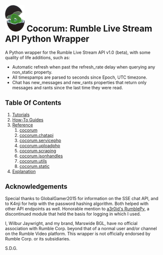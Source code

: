 <h1><img src="https://raw.githubusercontent.com/thelabcat/cocorum/main/src/docs/assets/cocorum_icon.png" alt="" width="64"/> Cocorum: Rumble Live Stream API Python Wrapper</h1>

A Python wrapper for the Rumble Live Stream API v1.0 (beta), with some quality of life additions, such as:

- Automatic refresh when past the refresh_rate delay when querying any non_static property.
- All timespamps are parsed to seconds since Epoch, UTC timezone.
- Chat has new_messages and new_rants properties that return only messages and rants since the last time they were read.

## Table Of Contents

1. [Tutorials](tutorials.md)
2. [How-To Guides](how-to-guides.md)
3. [Reference](reference.md)
    1. [cocorum](modules_ref/cocorum_main.md)
    2. [cocorum.chatapi](modules_ref/cocorum_chatapi.md)
    3. [cocorum.servicephp](modules_ref/cocorum_servicephp.md)
    4. [cocorum.uploadphp](modules_ref/cocorum_uploadphp.md)
    5. [cocorum.scraping](modules_ref/cocorum_scraping.md)
    6. [cocorum.jsonhandles](modules_ref/cocorum_jsonhandles.md)
    7. [cocorum.utils](modules_ref/cocorum_utils.md)
    8. [cocorum.static](modules_ref/cocorum_static.md)
4. [Explanation](explanation.md)

## Acknowledgements

Special thanks to GlobalGamer2015 for information on the SSE chat API, and to K4nji for help with the password hashing algorithm. Both helped with other API endpoints as well. Honorable mention to [a3r0id's RumblePy](https://github.com/a3r0id/RumblePy), a discontinued module that held the basis for logging in which I used.

I, Wilbur Jaywright, and my brand, Marswide BGL, have no official association with Rumble Corp. beyond that of a normal user and/or channel on the Rumble Video platform. This wrapper is not officially endorsed by Rumble Corp. or its subsidiaries.

S.D.G.
